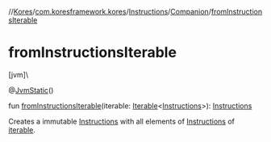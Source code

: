 //[Kores](../../../../index.md)/[com.koresframework.kores](../../index.md)/[Instructions](../index.md)/[Companion](index.md)/[fromInstructionsIterable](from-instructions-iterable.md)

# fromInstructionsIterable

[jvm]\

@[JvmStatic](https://kotlinlang.org/api/latest/jvm/stdlib/kotlin.jvm/-jvm-static/index.html)()

fun [fromInstructionsIterable](from-instructions-iterable.md)(iterable: [Iterable](https://kotlinlang.org/api/latest/jvm/stdlib/kotlin.collections/-iterable/index.html)<[Instructions](../index.md)>): [Instructions](../index.md)

Creates a immutable [Instructions](../index.md) with all elements of [Instructions](../index.md) of [iterable](from-instructions-iterable.md).
